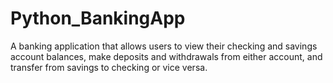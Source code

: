# Python_BankingApp
A banking application that allows users to view their checking and savings account balances, make deposits and withdrawals from either account, and transfer from savings to checking or vice versa.
